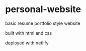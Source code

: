 # personal-website

basic resume portfolio style website

built with html and css 

deployed with netlify 


